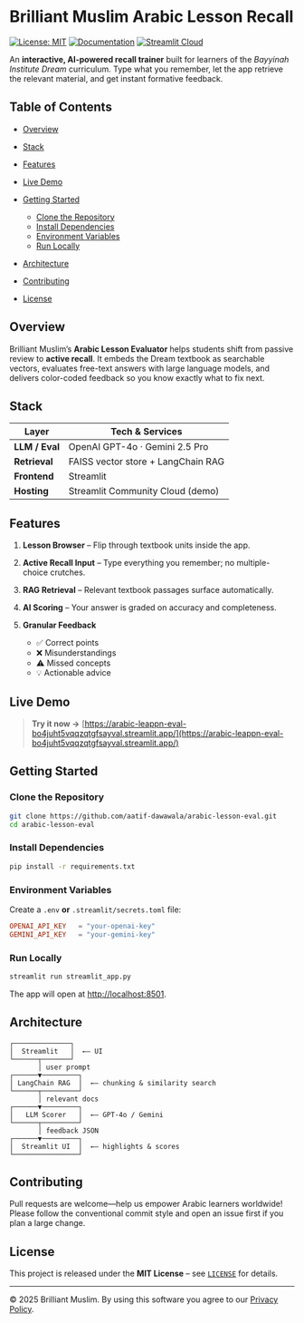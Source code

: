 # Brilliant Muslim Arabic Lesson Recall

[![License: MIT](https://img.shields.io/badge/license-MIT-454377.svg)](LICENSE)
[![Documentation](https://img.shields.io/badge/read-the%20docs-4d6a91.svg)](https://github.com/aatif-dawawala/arabic-lesson-eval/wiki)
[![Streamlit Cloud](https://img.shields.io/badge/demo-Open%20App-14ae73.svg)](https://arabic-leappn-eval-bo4juht5vqqzqtgfsayval.streamlit.app/)

An **interactive, AI-powered recall trainer** built for learners of the *Bayyinah Institute Dream* curriculum. Type what you remember, let the app retrieve the relevant material, and get instant formative feedback.

## Table of Contents

<!-- TOC -->

* [Overview](#overview)
* [Stack](#stack)
* [Features](#features)
* [Live Demo](#live-demo)
* [Getting Started](#getting-started)

  * [Clone the Repository](#clone-the-repository)
  * [Install Dependencies](#install-dependencies)
  * [Environment Variables](#environment-variables)
  * [Run Locally](#run-locally)
* [Architecture](#architecture)
* [Contributing](#contributing)
* [License](#license)

<!-- TOC -->

## Overview

Brilliant Muslim’s **Arabic Lesson Evaluator** helps students shift from passive review to **active recall**. It embeds the Dream textbook as searchable vectors, evaluates free-text answers with large language models, and delivers color-coded feedback so you know exactly what to fix next.

## Stack

| Layer          | Tech & Services                    |
| -------------- | ---------------------------------- |
| **LLM / Eval** | OpenAI GPT-4o · Gemini 2.5 Pro     |
| **Retrieval**  | FAISS vector store + LangChain RAG |
| **Frontend**   | Streamlit                          |
| **Hosting**    | Streamlit Community Cloud (demo)   |

## Features

1. **Lesson Browser** – Flip through textbook units inside the app.
2. **Active Recall Input** – Type everything you remember; no multiple-choice crutches.
3. **RAG Retrieval** – Relevant textbook passages surface automatically.
4. **AI Scoring** – Your answer is graded on accuracy and completeness.
5. **Granular Feedback**

   * ✅ Correct points
   * ❌ Misunderstandings
   * ⚠️ Missed concepts
   * 💡 Actionable advice

## Live Demo

> **Try it now →** [https://arabic-leappn-eval-bo4juht5vqqzqtgfsayval.streamlit.app/](https://arabic-leappn-eval-bo4juht5vqqzqtgfsayval.streamlit.app/)

## Getting Started

### Clone the Repository

```bash
git clone https://github.com/aatif-dawawala/arabic-lesson-eval.git
cd arabic-lesson-eval
```

### Install Dependencies

```bash
pip install -r requirements.txt
```

### Environment Variables

Create a `.env` **or** `.streamlit/secrets.toml` file:

```toml
OPENAI_API_KEY   = "your-openai-key"
GEMINI_API_KEY   = "your-gemini-key"
```

### Run Locally

```bash
streamlit run streamlit_app.py
```

The app will open at [http://localhost:8501](http://localhost:8501).

## Architecture

```text
┌──────────────┐
│  Streamlit   │  ←– UI
└──────┬───────┘
       │ user prompt
┌──────▼─────────┐
│ LangChain RAG  │  ←– chunking & similarity search
└──────┬─────────┘
       │ relevant docs
┌──────▼─────────┐
│   LLM Scorer   │  ←– GPT-4o / Gemini
└──────┬─────────┘
       │ feedback JSON
┌──────▼─────────┐
│  Streamlit UI  │  ←– highlights & scores
└────────────────┘
```

## Contributing

Pull requests are welcome—help us empower Arabic learners worldwide!
Please follow the conventional commit style and open an issue first if you plan a large change.

## License

This project is released under the **MIT License** – see [`LICENSE`](LICENSE) for details.

---

© 2025 Brilliant Muslim. By using this software you agree to our [Privacy Policy](https://brilliantmuslim.com/privacy).
